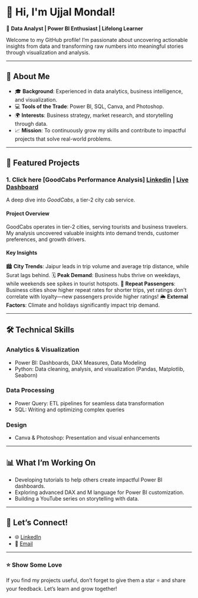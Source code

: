 # 👋 Hi, I'm Ujjal Mondal!

🚀 **Data Analyst | Power BI Enthusiast | Lifelong Learner**

Welcome to my GitHub profile! I’m passionate about uncovering actionable insights from data and transforming raw numbers into meaningful stories through visualization and analysis.

---

## 🌟 **About Me**
- 🎓 **Background**: Experienced in data analytics, business intelligence, and visualization.
- 💻 **Tools of the Trade**: Power BI, SQL, Canva, and Photoshop.
- 🌍 **Interests**: Business strategy, market research, and storytelling through data.
- 📈 **Mission**: To continuously grow my skills and contribute to impactful projects that solve real-world problems.

---

## 📂 **Featured Projects**

### 1. Click here [GoodCabs Performance Analysis] [Linkedin](https://www.linkedin.com/posts/ujjalmondal_powerbi-dataanalytics-goodcabs-activity-7281885894343606272-IhuO?utm_source=share&utm_medium=member_desktop) | [Live Dashboard](https://app.powerbi.com/view?r=eyJrIjoiMjAwZTg0MjEtYTdiNi00ZDUyLTgwOTgtMzMxNWFlN2QyYmI4IiwidCI6ImM2ZTU0OWIzLTVmNDUtNDAzMi1hYWU5LWQ0MjQ0ZGM1YjJjNCJ9)
A deep dive into *GoodCabs*, a tier-2 city cab service.

#### Project Overview
GoodCabs operates in tier-2 cities, serving tourists and business travelers. My analysis uncovered valuable insights into demand trends, customer preferences, and growth drivers.

#### Key Insights
🏙️ **City Trends**: Jaipur leads in trip volume and average trip distance, while Surat lags behind.
🗓️ **Peak Demand**: Business hubs thrive on weekdays, while weekends see spikes in tourist hotspots.
🔁 **Repeat Passengers**: Business cities show higher repeat rates for shorter trips, yet ratings don't correlate with loyalty—new passengers provide higher ratings!
🌦️ **External Factors**: Climate and holidays significantly impact trip demand.

---

## 🛠️ **Technical Skills**

### Analytics & Visualization
- Power BI: Dashboards, DAX Measures, Data Modeling
- Python: Data cleaning, analysis, and visualization (Pandas, Matplotlib, Seaborn)

### Data Processing
- Power Query: ETL pipelines for seamless data transformation
- SQL: Writing and optimizing complex queries

### Design
- Canva & Photoshop: Presentation and visual enhancements

---

## 📊 **What I’m Working On**
- Developing tutorials to help others create impactful Power BI dashboards.
- Exploring advanced DAX and M language for Power BI customization.
- Building a YouTube series on storytelling with data.

---

## 🤝 **Let’s Connect!**
- 🌐 [LinkedIn](https://www.linkedin.com/in/your-profile)
- 📧 [Email](ujjalmondal.business@gmail.com)

---

### ⭐ **Show Some Love**
If you find my projects useful, don’t forget to give them a star ⭐ and share your feedback. Let’s learn and grow together!
